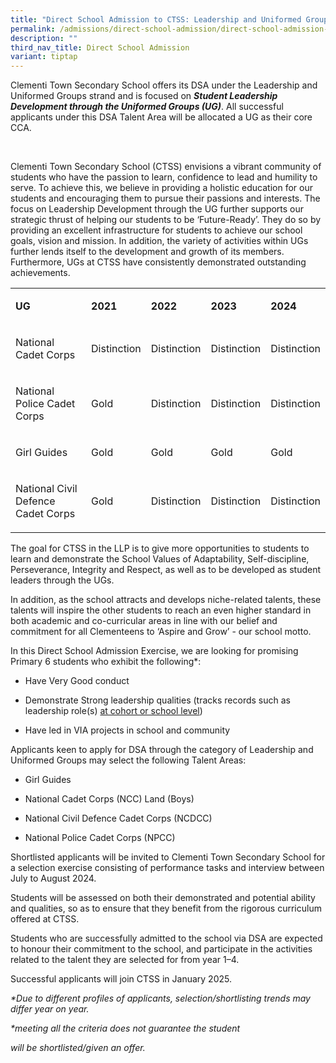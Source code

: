 ```yaml
---
title: "Direct School Admission to CTSS: Leadership and Uniformed Groups"
permalink: /admissions/direct-school-admission/direct-school-admission-to-ctss-leadership-and-uniformed-groups/
description: ""
third_nav_title: Direct School Admission
variant: tiptap
---
```

<p>Clementi Town Secondary School offers its DSA under the Leadership and
Uniformed Groups strand and is focused on <strong><em>Student Leadership Development through the Uniformed Groups (UG)</em></strong>.
All successful applicants under this DSA Talent Area will be allocated
a UG as their core CCA.</p>
<p>&nbsp;</p>
<p>Clementi Town Secondary School (CTSS) envisions a vibrant community of
students who have the passion to learn, confidence to lead and humility
to serve. To achieve this, we believe in providing a holistic education
for our students and encouraging them to pursue their passions and interests.
The focus on Leadership Development through the UG further supports our
strategic thrust of helping our students to be ‘Future-Ready’. They do
so by providing an excellent infrastructure for students to achieve our
school goals, vision and mission. In addition, the variety of activities
within UGs further lends itself to the development and growth of its members.
Furthermore, UGs at CTSS have consistently demonstrated outstanding achievements.</p>
<p></p>
<table style="minWidth: 125px">
<colgroup>
<col>
<col>
<col>
<col>
<col>
</colgroup>
<tbody>
<tr>
<td rowspan="1" colspan="1">
<p><strong>UG</strong>
</p>
</td>
<td rowspan="1" colspan="1">
<p><strong>2021</strong>
</p>
</td>
<td rowspan="1" colspan="1">
<p><strong>2022</strong>
</p>
</td>
<td rowspan="1" colspan="1">
<p><strong>2023</strong>
</p>
</td>
<td rowspan="1" colspan="1">
<p><strong>2024</strong>
</p>
</td>
</tr>
<tr>
<td rowspan="1" colspan="1">
<p>National Cadet Corps</p>
</td>
<td rowspan="1" colspan="1">
<p>Distinction</p>
</td>
<td rowspan="1" colspan="1">
<p>Distinction</p>
</td>
<td rowspan="1" colspan="1">
<p>Distinction</p>
</td>
<td rowspan="1" colspan="1">
<p>Distinction</p>
</td>
</tr>
<tr>
<td rowspan="1" colspan="1">
<p>National Police Cadet Corps</p>
</td>
<td rowspan="1" colspan="1">
<p>Gold</p>
</td>
<td rowspan="1" colspan="1">
<p>Distinction</p>
</td>
<td rowspan="1" colspan="1">
<p>Distinction</p>
</td>
<td rowspan="1" colspan="1">
<p>Distinction</p>
</td>
</tr>
<tr>
<td rowspan="1" colspan="1">
<p>Girl Guides</p>
</td>
<td rowspan="1" colspan="1">
<p>Gold</p>
</td>
<td rowspan="1" colspan="1">
<p>Gold</p>
</td>
<td rowspan="1" colspan="1">
<p>Gold</p>
</td>
<td rowspan="1" colspan="1">
<p>Gold</p>
</td>
</tr>
<tr>
<td rowspan="1" colspan="1">
<p>National Civil Defence Cadet Corps</p>
</td>
<td rowspan="1" colspan="1">
<p>Gold</p>
</td>
<td rowspan="1" colspan="1">
<p>Distinction</p>
</td>
<td rowspan="1" colspan="1">
<p>Distinction</p>
</td>
<td rowspan="1" colspan="1">
<p>Distinction</p>
</td>
</tr>
</tbody>
</table>
<p></p>
<p>The goal for CTSS in the LLP is to give more opportunities to students
to learn and demonstrate the School Values of Adaptability, Self-discipline,
Perseverance, Integrity and Respect, as well as to be developed as student
leaders through the UGs.</p>
<p>In addition, as the school attracts and develops niche-related talents,
these talents will inspire the other students to reach an even higher standard
in both academic and co-curricular areas in line with our belief and commitment
for all Clementeens to ‘Aspire and Grow’ - our school motto.</p>
<p>In this Direct School Admission Exercise, we are looking for promising
Primary 6 students who exhibit the following*:</p>
<ul data-tight="true" class="tight">
<li>
<p>Have Very Good conduct</p>
</li>
<li>
<p>Demonstrate Strong leadership qualities (tracks records such as leadership
role(s) <u>at cohort or school level</u>)</p>
</li>
<li>
<p>Have led in VIA projects in school and community</p>
</li>
</ul>
<p>Applicants keen to apply for DSA through the category of Leadership and
Uniformed Groups may select the following Talent Areas:</p>
<ul data-tight="true" class="tight">
<li>
<p>Girl Guides</p>
</li>
<li>
<p>National Cadet Corps (NCC) Land (Boys)</p>
</li>
<li>
<p>National Civil Defence Cadet Corps (NCDCC)</p>
</li>
<li>
<p>National Police Cadet Corps (NPCC)</p>
</li>
</ul>
<p>Shortlisted applicants will be invited to Clementi Town Secondary School
for a selection exercise consisting of performance tasks and interview
between July to August 2024.</p>
<p>Students will be assessed on both their demonstrated and potential ability
and qualities, so as to ensure that they benefit from the rigorous curriculum
offered at CTSS.</p>
<p>Students who are successfully admitted to the school via DSA are expected
to honour their commitment to the school, and participate in the activities
related to the talent they are selected for from year 1–4.&nbsp;</p>
<p>Successful applicants will join CTSS in January 2025.</p>
<p><em>*Due to different profiles of applicants, selection/shortlisting trends may differ year on year.</em>
</p>
<p><em>*meeting all the criteria does not guarantee the student</em>
</p>
<p></p>
<p><em>will be shortlisted/given an offer.</em>
</p>